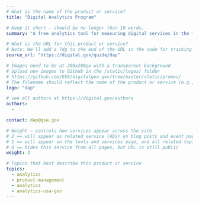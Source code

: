 ```yaml
---
# What is the name of the product or service?
title: "Digital Analytics Program"

# Keep it short — should be no longer than 10 words.
summary: "A free analytics tool for measuring digital services in the federal government."

# What is the URL for this product or service?
# Note: We'll add a ?dg to the end of the URL in the code for tracking purposes
source_url: "https://digital.gov/guide/dap"

# Images need to be at 200x200px with a transparent background
# Upload new images to Github in the /static/logos/ folder
# https://github.com/GSA/digitalgov.gov/tree/master/static/promos/
# The filename should reflect the name of the product or service (e.g., challenge-gov.png)
logo: "dap"

# see all authors at https://digital.gov/authors
authors:
  - 

contact: dap@gsa.gov

# Weight — controls how services appear across the site
# 2 == will appear as related service (ADs) on blog posts and event pages
# 1 == will appear on the tools and services page, and all related topic pages
# 0 == hides this service from all pages, but URL is still public
weight: 2

# Topics that best describe this product or service
topics:
  - analytics
  - product-management
  - analytics
  - analytics-usa-gov
---
```

